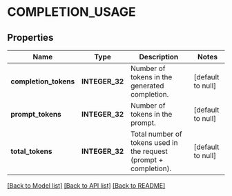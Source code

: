 # COMPLETION_USAGE

## Properties
Name | Type | Description | Notes
------------ | ------------- | ------------- | -------------
**completion_tokens** | **INTEGER_32** | Number of tokens in the generated completion. | [default to null]
**prompt_tokens** | **INTEGER_32** | Number of tokens in the prompt. | [default to null]
**total_tokens** | **INTEGER_32** | Total number of tokens used in the request (prompt + completion). | [default to null]

[[Back to Model list]](../README.md#documentation-for-models) [[Back to API list]](../README.md#documentation-for-api-endpoints) [[Back to README]](../README.md)



